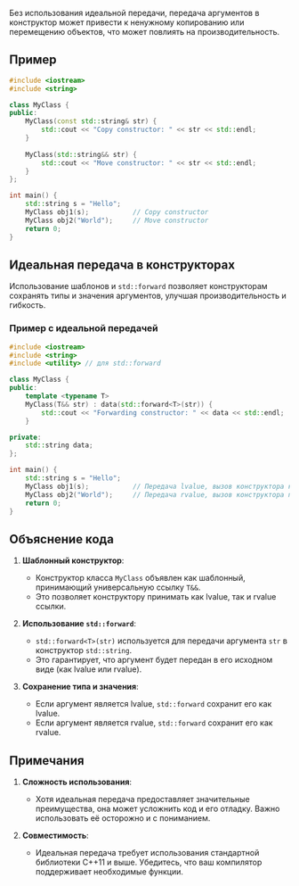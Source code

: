 Без использования идеальной передачи, передача аргументов в конструктор может привести к ненужному копированию или перемещению объектов, что может повлиять на производительность.

## Пример

```cpp
#include <iostream>
#include <string>

class MyClass {
public:
    MyClass(const std::string& str) {
        std::cout << "Copy constructor: " << str << std::endl;
    }
    
    MyClass(std::string&& str) {
        std::cout << "Move constructor: " << str << std::endl;
    }
};

int main() {
    std::string s = "Hello";
    MyClass obj1(s);           // Copy constructor
    MyClass obj2("World");     // Move constructor
    return 0;
}
```

## Идеальная передача в конструкторах

Использование шаблонов и `std::forward` позволяет конструкторам сохранять типы и значения аргументов, улучшая производительность и гибкость.

### Пример с идеальной передачей

```cpp
#include <iostream>
#include <string>
#include <utility> // для std::forward

class MyClass {
public:
    template <typename T>
    MyClass(T&& str) : data(std::forward<T>(str)) {
        std::cout << "Forwarding constructor: " << data << std::endl;
    }

private:
    std::string data;
};

int main() {
    std::string s = "Hello";
    MyClass obj1(s);           // Передача lvalue, вызов конструктора копирования
    MyClass obj2("World");     // Передача rvalue, вызов конструктора перемещения
    return 0;
}
```

## Объяснение кода

1. **Шаблонный конструктор**:
   - Конструктор класса `MyClass` объявлен как шаблонный, принимающий универсальную ссылку `T&&`.
   - Это позволяет конструктору принимать как lvalue, так и rvalue ссылки.

2. **Использование `std::forward`**:
   - `std::forward<T>(str)` используется для передачи аргумента `str` в конструктор `std::string`.
   - Это гарантирует, что аргумент будет передан в его исходном виде (как lvalue или rvalue).

3. **Сохранение типа и значения**:
   - Если аргумент является lvalue, `std::forward` сохранит его как lvalue.
   - Если аргумент является rvalue, `std::forward` сохранит его как rvalue.

## Примечания

1. **Сложность использования**:
   - Хотя идеальная передача предоставляет значительные преимущества, она может усложнить код и его отладку. Важно использовать её осторожно и с пониманием.

2. **Совместимость**:
   - Идеальная передача требует использования стандартной библиотеки C++11 и выше. Убедитесь, что ваш компилятор поддерживает необходимые функции.
